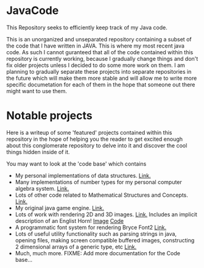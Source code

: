 # JavaCode
This Repository seeks to efficiently keep track of my Java code.

This is an unorganized and unseparated repository containing a subset of the code that I have written in JAVA.
This is where my most recent java code. As such I cannot guranteed that all of the code contained within this repository is currently working,
because I gradually change things and don't fix older projects unless I decided to do some more work on them.
I am planning to gradually separate these projects into separate repositories in the future which will make them more stable and will allow me to write more specific documetation for each of them in the hope that someone out there might want to use them.

# Notable projects
Here is a writeup of some 'featured' projects contained within this repository in the hope of helping you the reader to get excited enough about this conglomerate repository to delve into it and discover the cool things hidden inside of it.

You may want to look at the 'code base' which contains
- My personal implementations of data structures. [Link.](https://github.com/Bryce-Summers/JavaCode/tree/master/Major%20Projects/Code%20Base/src/Data_Structures)
- Many implementations of number types for my personal computer algebra system. [Link.](https://github.com/Bryce-Summers/JavaCode/tree/master/Major%20Projects/Code%20Base/src/BryceMath/Numbers)
- Lots of other code related to Mathematical Structures and Concepts. [Link.](https://github.com/Bryce-Summers/JavaCode/tree/master/Major%20Projects/Code%20Base/src/BryceMath)
- My original java game engine. [Link.](https://github.com/Bryce-Summers/JavaCode/tree/master/Major%20Projects/Code%20Base/src/Game_Engine)
- Lots of work with rendering 2D and 3D images. [Link.](https://github.com/Bryce-Summers/JavaCode/tree/master/Major%20Projects/Code%20Base/src/BryceImages) Includes an implicit description of an Englist Horn! [Image](https://flic.kr/p/Bvjb26) [Code](https://github.com/Bryce-Summers/JavaCode/blob/master/Major%20Projects/Code%20Base/src/BryceImages/ColorCalculators/RayMarching/ColorCalculators/ccEnglishHorn.java)
- A programmatic font system for rendering Bryce Font2 [Link.](https://github.com/Bryce-Summers/JavaCode/blob/master/Major%20Projects/Code%20Base/src/Game_Engine/Engine/text/ccAlphabet.java)
- Lots of useful utility functionality such as parsing strings in java, opening files, making screen compatible buffered images, constructing 2 dimensional arrays of a generic type, etc [Link.](https://github.com/Bryce-Summers/JavaCode/tree/master/Major%20Projects/Code%20Base/src/util)
- Much, much more. FIXME: Add more documentation for the Code base...


